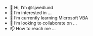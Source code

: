 - 👋 Hi, I’m @sjwedlund
- 👀 I’m interested in ...
- 🌱 I’m currently learning Microsoft VBA
- 💞️ I’m looking to collaborate on ...
- 📫 How to reach me ...

<!---
sjwedlund/sjwedlund is a ✨ special ✨ repository because its `README.md` (this file) appears on your GitHub profile.
You can click the Preview link to take a look at your changes.
--->

